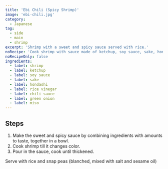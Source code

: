 ```yaml
---
title: 'Ebi Chili (Spicy Shrimp)'
image: 'ebi-chili.jpg'
category:
  - Japanese
tag:
  - side
  - main
  - shrimp
excerpt: 'Shrimp with a sweet and spicy sauce served with rice.'
noRecipe: 'Cook shrimp with sauce made of ketchup, soy sauce, sake, hondashi, miso, rice vinegar, green onion, and chili sauce.'
noRecipeOnly: false
ingredients:
  - label: shrimp
  - label: ketchup
  - label: soy sauce
  - label: sake
  - label: hondashi
  - label: rice vinegar
  - label: chili sauce
  - label: green onion
  - label: miso
---
```


## Steps

1. Make the sweet and spicy sauce by combining ingredients with amounts to taste, together in a bowl.
2. Cook shrimp till it changes color.
3. Pour in the sauce, cook until thickened.

Serve with rice and snap peas (blanched, mixed with salt and sesame oil)
